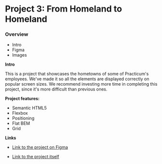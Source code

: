 # Project 3: From Homeland to Homeland
### Overview  
* Intro  
* Figma  
* Images  
  
**Intro**    
  
This is a project that showcases the hometowns of some of Practicum's employees. We've made it so all the elements are displayed correctly on popular screen sizes. We recommend investing more time in completing this project, since it's more difficult than previous ones.  

**Project features:**
- Semantic HTML5
- Flexbox
- Positioning
- Flat BEM
- Grid
  
**Links**  
  
* [Link to the project on Figma](https://www.figma.com/file/1zCYcflj6BJx5VqOvXU9nb/Sprint-3-From-Homeland-to-Homeland-desktop-mobile?node-id=0%3A1)  
  
* [Link to the project itself](https://mistifikatorcat.github.io/web_project_3/)
